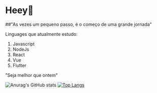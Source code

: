# Heey👋
##"As vezes um pequeno passo, é o começo de uma grande jornada"

Linguages que atualmente estudo: 

 1. Javascript
 2. NodeJs
 3. React
 4. Vue
 5. Flutter

"Seja melhor que ontem"

![Anurag's GitHub stats](https://github-readme-stats.vercel.app/api?username=aawadallak&count_private=true&theme=gradient)
[![Top Langs](https://github-readme-stats.vercel.app/api/top-langs/?username=aawadallak&layout=compact&theme=gradient)](https://github.com/anuraghazra/github-readme-stats)
